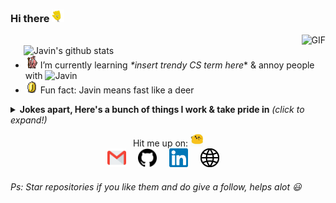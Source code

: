### Hi there <img alt="GIF" src="https://github.com/deut-erium/deut-erium/blob/master/assets/wave.gif?raw=1" target="_blank" width="20vw" />
  <img align="right" alt="GIF" src="https://media.giphy.com/media/836HiJc7pgzy8iNXCn/giphy.gif" target="_blank" />
  <img align="right" alt="Javin's github stats" src="https://github-readme-stats.vercel.app/api?username=Jarvis-BITS&hide_border=false&show_icons=true&title_color=fff&icon_color=79ff97&text_color=9f9f9f&bg_color=151515" width="483vw">

- <img alt="GIF" src="https://github.com/deut-erium/deut-erium/blob/master/assets/gandalf_parrot.gif?raw=1" target="_blank" width="20vw" /> I’m currently learning *\*insert trendy CS term here*\* & annoy people with <img alt=Javin src="https://komarev.com/ghpvc/?username=Jarvis-BITS" target="_blank"/>
- <img alt="GIF" src="https://github.com/deut-erium/deut-erium/blob/master/assets/coin.gif?raw=1" width="20vw" target="_blank"/> Fun fact: Javin means fast like a deer
<!--- <img alt="GIF" src="https://github.com/deut-erium/deut-erium/blob/master/assets/wave.gif?raw=1" target="_blank" width="20vw" /> I’m currently working on Natural Language Processing and Cloud Computing -->
<!--- <img alt="GIF" src="https://github.com/deut-erium/deut-erium/blob/master/assets/headbang.gif?raw=1" target="_blank" width="20vw" /> I’m looking to collaborate on cool Open Source Projects
<img alt="GIF" src="https://github.com/deut-erium/deut-erium/blob/master/assets/hmm.gif?raw=1" width="20vw" target="_blank" /> ’m looking for help with ROS & Path finding algorithims
<img alt="GIF" src="https://github.com/deut-erium/deut-erium/blob/master/assets/powerup.gif?raw=1" target="_blank" width="20vw" /> Pronouns: [Senpai](https://en.wikipedia.org/wiki/Senpai_and_k%C5%8Dhai#:~:text=Senpai%20refers%20to%20the%20member,respect%2C%20and%20occasionally%20personal%20loyalty.)
- <img alt="GIF" src="https://github.com/deut-erium/deut-erium/blob/master/assets/happy.gif?raw=1" target="_blank" width="20vw" /> Giving your friends spoilers about their novels is a bad idea--->
<details>
<summary> <b>Jokes apart, Here's a bunch of things I work & take pride in</b> <i>(click to expand!)</i> </summary>
<br>
Here are few profiles you may be interested to stalk :stuck_out_tongue_winking_eye:
<ul>
 <li> I work under the team <a href="https://kratosbitsgoa.com/" target="_blank">Project Kratos</a> :heart: </li>
 <li> If you love robotics, then find out more about my club here: <a href="https://erc-bpgc.github.io/" target="_blank">ERC</a> :robot: </li>
 <li> I write technical <a href="https://jarvis-bits.github.io/#blog-section" target="_blank">blogs</a> sometimes :page_with_curl:</li>
</ul>

## My Tech Stack:

### Languages:
<img alt="icons" src="https://github.com/Jarvis-BITS/Jarvis-BITS/blob/master/Icons/python%20(1).png" target="_blank" width="60vw"/> <img alt="icons" src="https://github.com/Jarvis-BITS/Jarvis-BITS/blob/master/Icons/c-plus.png" target="_blank" width="60vw"/><img alt="icons" src="https://github.com/Jarvis-BITS/Jarvis-BITS/blob/master/Icons/flutter.png" target="_blank" width="60vw"/><img alt="icons" src="https://github.com/Jarvis-BITS/Jarvis-BITS/blob/master/Icons/dart.png" target="_blank" width="60vw"/> <img alt="icons" src="https://github.com/Jarvis-BITS/Jarvis-BITS/blob/master/Icons/typescript.png" target="_blank" width="60vw"/>

### Frontend: 
<img alt="icons" src="https://github.com/Jarvis-BITS/Jarvis-BITS/blob/master/Icons/javascript.png" target="_blank" width="60vw"/><img alt="icons" src="https://github.com/Jarvis-BITS/Jarvis-BITS/blob/master/Icons/html.png" width="60vw"/><img alt="icons" src="https://github.com/Jarvis-BITS/Jarvis-BITS/blob/master/Icons/css.png" target="_blank" width="60vw"/><img alt="icons" src="https://github.com/Jarvis-BITS/Jarvis-BITS/blob/master/Icons/php.png" target="_blank" width="60vw"/> 

### DevOps:
<img alt="icons" src="https://github.com/Jarvis-BITS/Jarvis-BITS/blob/master/Icons/amazon.png" target="_blank" width="90vw"/> <img alt="icons" src="https://github.com/Jarvis-BITS/Jarvis-BITS/blob/master/Icons/azure_service.jpg" target="_blank" width="110vw"/> <img alt="icons" src="https://github.com/Jarvis-BITS/Jarvis-BITS/blob/master/Icons/docker.png" width="90vw"/>  <img alt="icons" src="https://github.com/Jarvis-BITS/Jarvis-BITS/blob/master/Icons/firebase.png" width="60vw" />

### Tools/Utilities:
<img alt="icons" src="https://github.com/Jarvis-BITS/Jarvis-BITS/blob/master/Icons/postman.png" target="_blank" width="80vw"/> <img alt="icons" src="https://github.com/Jarvis-BITS/Jarvis-BITS/blob/master/Icons/mongodb.png" target="_blank" width="160vw"/> <img alt="icons" src="https://github.com/Jarvis-BITS/Jarvis-BITS/blob/master/Icons/mysql.png" target="_blank" width="135vw"/> <img alt="icons" src="https://github.com/Jarvis-BITS/Jarvis-BITS/blob/master/Icons/PowerBI-Logo.png" target="_blank" width="80vw"/> <img alt="icons" src="https://github.com/Jarvis-BITS/Jarvis-BITS/blob/master/Icons/Android-Studio-Logo-Icon.png" target="_blank" width="165vw"/> <img alt="icons" src="https://github.com/Jarvis-BITS/Jarvis-BITS/blob/master/Icons/git%20(1).png" target="_blank" width="80vw"/>
</details>
<!--If you love Deep-Learning do check out my python library namely [Satellite-Classification](https://github.com/Jarvis-BITS/DL-SatelliteImg-Classification)-->

<p align="center">Hit me up on: <img alt="GIF" src="https://github.com/deut-erium/deut-erium/blob/master/assets/happy.gif?raw=1" target="_blank" width="20vw" />
<br>
<a href="mailto:javinben@gmail.com"><img src="https://github.com/deut-erium/deut-erium/blob/master/assets/gmail.svg" width="30px" alt="mail" target="_blank"></a> &nbsp; &nbsp; <a href="https://github.com/Jarvis-BITS"><img src="https://github.com/deut-erium/deut-erium/blob/master/assets/github.svg" width="30px" alt="github" target="_blank"></a> &nbsp; &nbsp;
<a href="https://www.linkedin.com/in/javin-bachani"><img src="https://github.com/deut-erium/deut-erium/blob/master/assets/linkedin.svg" width="30px" alt="LinkedIn" target="_blank"></a> &nbsp; &nbsp;
<a href="https://jarvis-bits.github.io/"><img src="https://github.com/deut-erium/deut-erium/blob/master/assets/site.svg" width="30px" alt="site" target="_blank"></a> &nbsp; &nbsp;
</p> 

###### Ps: Star repositories if you like them and do give a follow, helps alot :smiley:
